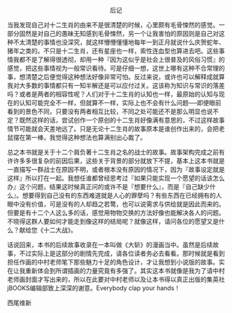 <p align="center">后记</p>

当我发现自己对十二生肖的由来不是很清楚的时候，心里颇有毛骨悚然的感觉。一部分固然是对自己的愚昧无知感到毛骨悚然，另一个让我害怕的原因则是自己对这种不太清楚的事情也没深究，就这样懵懵懂懂地每年一到正月就说什么庆贺蛇年、猪年之类的。不只是十二生肖，还有星座也一样，索性连血型也算进去吧。这些事情我都不是了解得很透彻，却用一种『因为这似乎是社会上很普及的风俗习惯』的感觉，把这些事情视为一般常识看待。可是仔细一想，这世上哪有这种不合常理的事，想清楚之后便觉得这种想法好像非常可怕。反过来说，或许也可以解释成就算我对大多数的事情都只有一知半解还是可以应付过关。这该称为知识与常识的落差吗？或者是两者的相容性呢？人们对于十二生肖的认知也一样，最原始的认知与现在的认知可能完全不一样，但就算不一样，实际上也不会有什么问题──即便眼前看到的景色不同，只要没有两者相互比较，不同之处可能还不是那么明显也说不定？既然这样的话，尝试创作一个原创的十二生肖好像满有意思的，不过这样故事情节可能就会天差地远了。只是无论十二生肖的故事原本是谁创作出来的，会把老鼠摆在第一棒，我觉得这种想法也算满别出心裁了。

总之本书就是关于十二个肩负著十二生肖之名的战士的故事。故事架构完成之前有许许多多很复杂的前因后果，这些关于背景的部分就放下不提，基本上这本书就是一直描写一群战士在原因不明，或者根本没有原因的情况下，因为『故事设定就是这样』所以打在一起。我想任谁都曾经思考过『如果只能实现一个愿望的话该怎么办』这个问题，结果这时候真正问的或许不是『想要什么』，而是『自己缺少什么』。想要得到自己没有的东西难道就是人心的罪孽吗？有些东西在已经拥有的人眼中没有价值，可是没有的人却趋之若鹜，也可以说需求与供给就是因此而来的。但要是有十二个人这么多的话，感觉用物物交换的方法好像也能解决各人的问题。不晓得这群人要如何才能走到像这样的结局呢？就像这样，请问各位的愿望又是什么？献给您《十二大战》。

话说回来，本书的后续故事收录在一本叫做《大斩》的漫画当中。虽然是后续故事，不过实际上是这部分的剧情先完成，请各位读者务必去看看。那时候就是看到担任作画的中村老师笔下那些魅力十足的角色设计，才让我想到小说版的故事。实在让我重新体会到所谓插画的力量究竟有多强了。其实这本书就像是我为了请中村老师画封面才写出来的，所以在此要对中村老师以及让本书得以真正出版的集英社jBOOKS编辑部致上深深的谢意。Everybody clap your hands！

西尾维新


